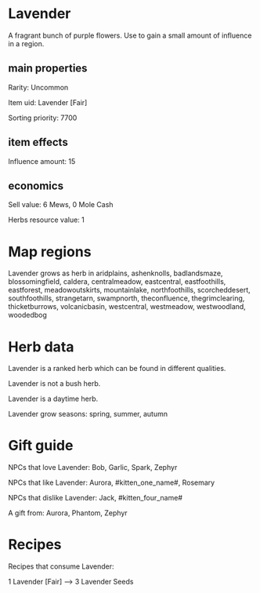 # Lavender

A fragrant bunch of purple flowers. Use to gain a small amount of influence in a region.

## main properties

Rarity: Uncommon

Item uid: Lavender [Fair]

Sorting priority: 7700

## item effects

Influence amount: 15

## economics

Sell value: 6 Mews, 0 Mole Cash

Herbs resource value: 1

# Map regions

Lavender grows as herb in aridplains, ashenknolls, badlandsmaze, blossomingfield, caldera, centralmeadow, eastcentral, eastfoothills, eastforest, meadowoutskirts, mountainlake, northfoothills, scorcheddesert, southfoothills, strangetarn, swampnorth, theconfluence, thegrimclearing, thicketburrows, volcanicbasin, westcentral, westmeadow, westwoodland, woodedbog

# Herb data

Lavender is a ranked herb which can be found in different qualities.

Lavender is not a bush herb.

Lavender is a daytime herb.

Lavender grow seasons: spring, summer, autumn

# Gift guide

NPCs that love Lavender: Bob, Garlic, Spark, Zephyr

NPCs that like Lavender: Aurora, #kitten_one_name#, Rosemary

NPCs that dislike Lavender: Jack, #kitten_four_name#

A gift from: Aurora, Phantom, Zephyr

# Recipes

Recipes that consume Lavender:

1 Lavender [Fair] --> 3 Lavender Seeds